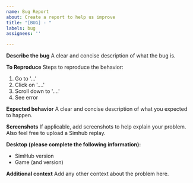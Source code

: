 ```yaml
---
name: Bug Report
about: Create a report to help us improve
title: "[BUG] - "
labels: bug
assignees: ''

---
```


**Describe the bug**
A clear and concise description of what the bug is.

**To Reproduce**
Steps to reproduce the behavior:
1. Go to '...'
2. Click on '....'
3. Scroll down to '....'
4. See error

**Expected behavior**
A clear and concise description of what you expected to happen.

**Screenshots**
If applicable, add screenshots to help explain your problem.  Also feel free to upload a Simhub replay.

**Desktop (please complete the following information):**
 - SimHub version
 - Game (and version)

**Additional context**
Add any other context about the problem here.
